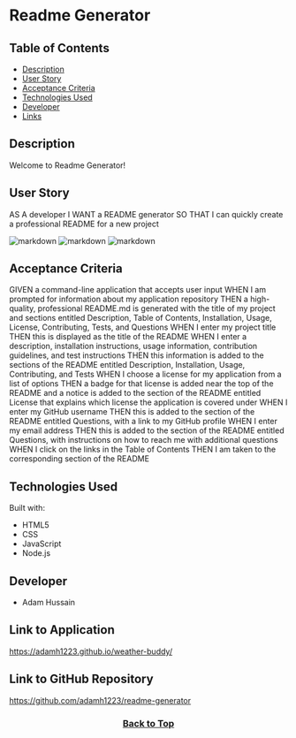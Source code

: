 # Readme Generator

## Table of Contents

* [Description](#description)
* [User Story](#user-story)
* [Acceptance Criteria](#acceptance-criteria)
* [Technologies Used](#technologies-used)
* [Developer](#developer)
* [Links](#link-to-application)

## Description
Welcome to Readme Generator! 

## User Story
AS A developer
I WANT a README generator
SO THAT I can quickly create a professional README for a new project


![markdown](./assets/images/markdown1.png)
![markdown](./assets/images/markdown2.png)
![markdown](./assets/images/markdown3.png)


## Acceptance Criteria

GIVEN a command-line application that accepts user input
WHEN I am prompted for information about my application repository
THEN a high-quality, professional README.md is generated with the title of my project and sections entitled Description, Table of Contents, Installation, Usage, License, Contributing, Tests, and Questions
WHEN I enter my project title
THEN this is displayed as the title of the README
WHEN I enter a description, installation instructions, usage information, contribution guidelines, and test instructions
THEN this information is added to the sections of the README entitled Description, Installation, Usage, Contributing, and Tests
WHEN I choose a license for my application from a list of options
THEN a badge for that license is added near the top of the README and a notice is added to the section of the README entitled License that explains which license the application is covered under
WHEN I enter my GitHub username
THEN this is added to the section of the README entitled Questions, with a link to my GitHub profile
WHEN I enter my email address
THEN this is added to the section of the README entitled Questions, with instructions on how to reach me with additional questions
WHEN I click on the links in the Table of Contents
THEN I am taken to the corresponding section of the README

## Technologies Used

Built with:
* HTML5
* CSS
* JavaScript
* Node.js

## Developer
* Adam Hussain


## Link to Application
https://adamh1223.github.io/weather-buddy/

## Link to GitHub Repository
https://github.com/adamh1223/readme-generator

### <p align="center">[Back to Top](#readme-generator)</p> 
